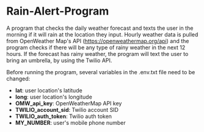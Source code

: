 # Rain-Alert-Program

A program that checks the daily weather forecast and texts the user in the morning if it will rain at the location they input. 
Hourly weather data is pulled from OpenWeather Map's API (https://openweathermap.org/api) and the program checks if there will be any type of rainy weather 
in the next 12 hours. If the forecast has rainy weather, the program will text the user to bring an umbrella, by using the Twilio API. 

Before running the program, several variables in the .env.txt file need to be changed:
* **lat**: user location's latitude
* **long**: user location's longitude
* **OMW_api_key**: OpenWeatherMap API key
* **TWILIO_account_sid**: Twilio  account SID
* **TWILIO_auth_token**: Twilio auth token
* **MY_NUMBER**: user's mobile phone number 
